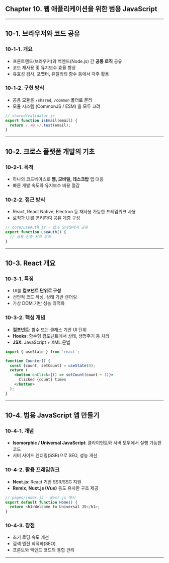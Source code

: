 
## Chapter 10. 웹 애플리케이션을 위한 범용 JavaScript

---

## 10-1. 브라우저와 코드 공유

### 10-1-1. 개요

- 프론트엔드(브라우저)와 백엔드(Node.js) 간 **공통 로직** 공유
- 코드 재사용 및 유지보수 효율 향상
- 유효성 검사, 포맷터, 유틸리티 함수 등에서 자주 활용

### 10-1-2. 구현 방식

- 공용 모듈을 `/shared`, `/common` 폴더로 분리
- 모듈 시스템 (CommonJS / ESM) 을 모두 고려

```js
// shared/validator.js
export function isEmail(email) {
  return /.+@.+/.test(email);
}
```

---

## 10-2. 크로스 플랫폼 개발의 기초

### 10-2-1. 목적

- 하나의 코드베이스로 **웹, 모바일, 데스크탑** 앱 대응
- 빠른 개발 속도와 유지보수 비용 절감

### 10-2-2. 접근 방식

- React, React Native, Electron 등 재사용 가능한 프레임워크 사용
- 로직과 UI를 분리하여 공유 계층 구성

```js
// core/useAuth.js - 웹과 모바일에서 공유
export function useAuth() {
  // 공통 인증 처리 로직
}
```

---

## 10-3. React 개요

### 10-3-1. 특징

- UI를 **컴포넌트 단위로 구성**
- 선언적 코드 작성, 상태 기반 렌더링
- 가상 DOM 기반 성능 최적화

### 10-3-2. 핵심 개념

- **컴포넌트**: 함수 또는 클래스 기반 UI 단위
- **Hooks**: 함수형 컴포넌트에서 상태, 생명주기 등 처리
- **JSX**: JavaScript + XML 문법

```jsx
import { useState } from 'react';

function Counter() {
  const [count, setCount] = useState(0);
  return (
    <button onClick={() => setCount(count + 1)}>
      Clicked {count} times
    </button>
  );
}
```

---

## 10-4. 범용 JavaScript 앱 만들기

### 10-4-1. 개념

- **Isomorphic / Universal JavaScript**: 클라이언트와 서버 모두에서 실행 가능한 코드
- 서버 사이드 렌더링(SSR)으로 SEO, 성능 개선

### 10-4-2. 활용 프레임워크

- **Next.js**: React 기반 SSR/SSG 지원
- **Remix**, **Nuxt.js (Vue)** 등도 유사한 구조 제공

```js
// pages/index.js - Next.js 예시
export default function Home() {
  return <h1>Welcome to Universal JS</h1>;
}
```

### 10-4-3. 장점

- 초기 로딩 속도 개선
- 검색 엔진 최적화(SEO)
- 프론트와 백엔드 코드의 통합 관리

---
